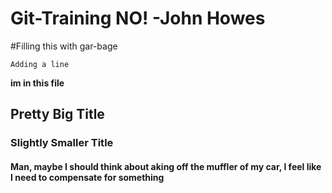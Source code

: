
# Git-Training NO! -John Howes

#Filling this with gar-bage

` Adding a line `

**im in this file**

## Pretty Big Title

### Slightly Smaller Title

#### Man, maybe I should think about aking off the muffler of my car, I feel like I need to compensate for something

